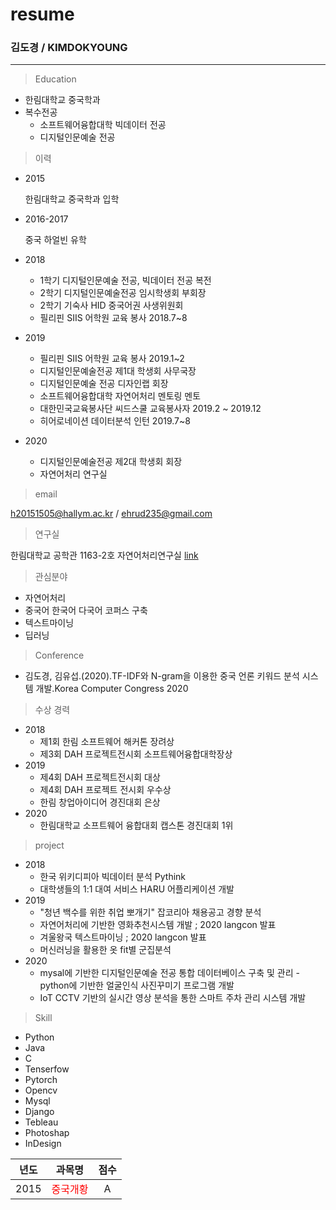 
# resume
### 김도경 / KIMDOKYOUNG 
---

> Education
  - 한림대학교 중국학과
  - 복수전공 
    - 소프트웨어융합대학 빅데이터 전공
    - 디지털인문예술 전공
    
> 이력
- 2015

  한림대학교 중국학과 입학
- 2016-2017

  중국 하얼빈 유학
- 2018
  - 1학기 디지털인문예술 전공, 빅데이터 전공 복전
  - 2학기 디지털인문예술전공 임시학생회 부회장
  - 2학기 기숙사 HID 중국어권 사생위원회
  - 필리핀 SIIS 어학원 교육 봉사 2018.7~8
  
- 2019 
  - 필리핀 SIIS 어학원 교육 봉사 2019.1~2
  - 디지털인문예술전공 제1대 학생회 사무국장
  - 디지털인문예술 전공 디자인랩 회장 
  - 소프트웨어융합대학 자연어처리 멘토링 멘토
  - 대한민국교육봉사단 씨드스쿨 교육봉사자 2019.2 ~ 2019.12
  - 히어로네이션 데이터분석 인턴 2019.7~8
- 2020 
  - 디지털인문예술전공 제2대 학생회 회장
  - 자연어처리 연구실
  
> email 

  h20151505@hallym.ac.kr / ehrud235@gmail.com

> 연구실  

  한림대학교 공학관 1163-2호 자연어처리연구실 [link](https://sites.google.com/view/hallym-nlp/%ED%99%88?authuser=2)
  <!-- 참조링크 : 이렇게하면 링크를 한번에 모아둘 수 있음 
  [site]:https://sites.google.com/view/hallym-nlp/%ED%99%88?authuser=2
  [link2][site]
  -->

> 관심분야  
  - 자연어처리 
  - 중국어 한국어 다국어 코퍼스 구축  
  - 텍스트마이닝
  - 딥러닝 
  
> Conference
  - 김도경, 김유섭.(2020).TF-IDF와 N-gram을 이용한 중국 언론 키워드 분석 시스템 개발.Korea Computer Congress 2020

> 수상 경력 
  
  - 2018 
    - 제1회 한림 소프트웨어 해커톤 장려상 
    - 제3회 DAH 프로젝트전시회 소프트웨어융합대학장상 
  - 2019 
    - 제4회 DAH 프로젝트전시회 대상
    - 제4회 DAH 프로젝트 전시회 우수상
    - 한림 창업아이디어 경진대회 은상
  - 2020 
    - 한림대학교 소프트웨어 융합대회 캡스톤 경진대회 1위

> project  
- 2018
  - 한국 위키디피아 빅데이터 분석 Pythink 
  - 대학생들의 1:1 대여 서비스 HARU 어플리케이션 개발 
- 2019 
  - "청년 백수를 위한 취업 뽀개기" 잡코리아 채용공고 경향 분석
  - 자연어처리에 기반한 영화추천시스템 개발 ; 2020 langcon 발표 
  - 겨울왕국 텍스트마이닝 ; 2020 langcon 발표 
  - 머신러닝을 활용한 옷 fit별 군집분석 
- 2020  
  - mysal에 기반한 디지털인문예술 전공 통합 데이터베이스 구축 및 관리  - python에 기반한 얼굴인식 사진꾸미기 프로그램 개발
  - IoT CCTV 기반의 실시간 영상 분석을 통한 스마트 주차 관리 시스템 개발
 
 > Skill
 - Python
 - Java
 - C
 - Tenserfow
 - Pytorch
 - Opencv
 - Mysql
 - Django
 - Tebleau
 - Photoshap
 - InDesign
  
  |년도|과목명|점수|
  |:---:|:---:|:---:|
  |2015|<font color = "red">중국개황</font>|A|

